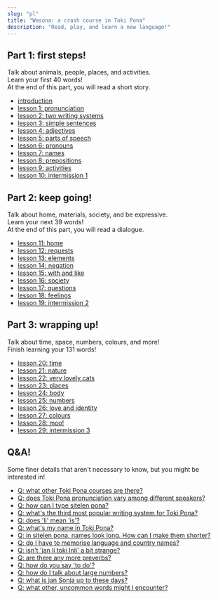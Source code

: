 ```yaml
---
slug: "pl"
title: "Wasona: a crash course in Toki Pona"
description: "Read, play, and learn a new language!"
---
```

## Part 1: first steps!

Talk about animals, people, places, and activities.  
Learn your first 40 words!  
At the end of this part, you will read a short story.

* [introduction](en/00)
* [lesson 1: pronunciation](en/01)
* [lesson 2: two writing systems](en/02)
* [lesson 3: simple sentences](en/03)
* [lesson 4: adjectives](en/04)
* [lesson 5: parts of speech](en/05)
* [lesson 6: pronouns](en/06)
* [lesson 7: names](en/07)
* [lesson 8: prepositions](en/08)
* [lesson 9: activities](en/09)
* [lesson 10: intermission 1](en/10)

## Part 2: keep going!

Talk about home, materials, society, and be expressive.  
Learn your next 39 words!  
At the end of this part, you will read a dialogue.

* [lesson 11: home](en/11)
* [lesson 12: requests](en/12)
* [lesson 13: elements](en/13)
* [lesson 14: negation](en/14)
* [lesson 15: with and like](en/15)
* [lesson 16: society](en/16)
* [lesson 17: questions](en/17)
* [lesson 18: feelings](en/18)
* [lesson 19: intermission 2](en/19)

## Part 3: wrapping up!

Talk about time, space, numbers, colours, and more!  
Finish learning your 131 words!

* [lesson 20: time](en/20)
* [lesson 21: nature](en/21)
* [lesson 22: very lovely cats](en/22)
* [lesson 23: places](en/23)
* [lesson 24: body](en/24)
* [lesson 25: numbers](en/25)
* [lesson 26: love and identity](en/26)
* [lesson 27: colours](en/27)
* [lesson 28: moo!](en/28)
* [lesson 29: intermission 3](en/29)

## Q&A!

Some finer details that aren't necessary to know, but you might be interested in!

* [Q: what other Toki Pona courses are there?](en/other-courses)
* [Q: does Toki Pona pronunciation vary among different speakers?](en/sound-variation)
* [Q: how can I type sitelen pona?](en/fonts)
* [Q: what's the third most popular writing system for Toki Pona?](en/sitelen-sitelen)
* [Q: does 'li' mean 'is'?](en/li-and-is)
* [Q: what's my name in Toki Pona?](en/make-a-name)
* [Q: in sitelen pona, names look long. How can I make them shorter?](en/simpler-cartouches)
* [Q: do I have to memorise language and country names?](en/languages-countries)
* [Q: isn't 'jan li toki Inli' a bit strange?](en/named-verbs)
* [Q: are there any more preverbs?](en/more-preverbs)
* [Q: how do you say 'to do'?](en/doing)
* [Q: how do I talk about large numbers?](en/large-numbers)
* [Q: what is jan Sonja up to these days?](en/jan-sonja)
* [Q: what other, uncommon words might I encounter?](en/uncommon-words)
